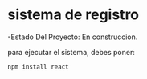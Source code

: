 <h1> sistema de registro</h1>

-Estado Del Proyecto: En construccion. 

para ejecutar el sistema, debes poner:

```npm install react```


